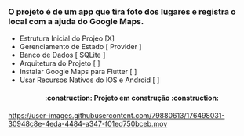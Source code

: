  ### O projeto é de um app que tira foto dos lugares e registra o local com a ajuda do Google Maps.

- Estrutura Inicial do Projeo [X]
- Gerenciamento de Estado [ Provider ]
- Banco de Dados [ SQLite ] 
- Arquitetura do Projeto [ ] 
- Instalar Google Maps para Flutter [ ] 
- Usar Recursos Nativos do IOS e Android [ ] 


<h4 align="center"> 
    :construction:  Projeto em construção  :construction:
</h4>


https://user-images.githubusercontent.com/79880613/176498031-30948c8e-4eda-4484-a347-f01ed750bceb.mov

